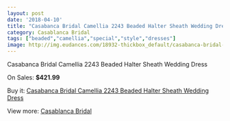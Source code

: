 ```yaml
---
layout: post
date: '2018-04-10'
title: "Casabanca Bridal Camellia 2243 Beaded Halter Sheath Wedding Dress"
category: Casablanca Bridal
tags: ["beaded","camellia","special","style","dresses"]
image: http://img.eudances.com/18932-thickbox_default/casabanca-bridal-camellia-2243-beaded-halter-sheath-wedding-dress.jpg
---
```

Casabanca Bridal Camellia 2243 Beaded Halter Sheath Wedding Dress

On Sales: **$421.99**
<a href="https://www.eudances.com/en/casablanca-bridal/5626-casabanca-bridal-camellia-2243-beaded-halter-sheath-wedding-dress.html"><amp-img layout="responsive" width="600" height="600" src="//img.eudances.com/18932-thickbox_default/casabanca-bridal-camellia-2243-beaded-halter-sheath-wedding-dress.jpg" alt="Casabanca Bridal Camellia 2243 Beaded Halter Sheath Wedding Dress 0" /></a>
<a href="https://www.eudances.com/en/casablanca-bridal/5626-casabanca-bridal-camellia-2243-beaded-halter-sheath-wedding-dress.html"><amp-img layout="responsive" width="600" height="600" src="//img.eudances.com/18934-thickbox_default/casabanca-bridal-camellia-2243-beaded-halter-sheath-wedding-dress.jpg" alt="Casabanca Bridal Camellia 2243 Beaded Halter Sheath Wedding Dress 1" /></a>
<a href="https://www.eudances.com/en/casablanca-bridal/5626-casabanca-bridal-camellia-2243-beaded-halter-sheath-wedding-dress.html"><amp-img layout="responsive" width="600" height="600" src="//img.eudances.com/18933-thickbox_default/casabanca-bridal-camellia-2243-beaded-halter-sheath-wedding-dress.jpg" alt="Casabanca Bridal Camellia 2243 Beaded Halter Sheath Wedding Dress 2" /></a>

Buy it: [Casabanca Bridal Camellia 2243 Beaded Halter Sheath Wedding Dress](https://www.eudances.com/en/casablanca-bridal/5626-casabanca-bridal-camellia-2243-beaded-halter-sheath-wedding-dress.html "Casabanca Bridal Camellia 2243 Beaded Halter Sheath Wedding Dress")

View more: [Casablanca Bridal](https://www.eudances.com/en/4-casablanca-bridal "Casablanca Bridal")